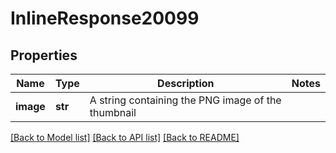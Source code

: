 # InlineResponse20099

## Properties
Name | Type | Description | Notes
------------ | ------------- | ------------- | -------------
**image** | **str** | A string containing the PNG image of the thumbnail | 

[[Back to Model list]](../README.md#documentation-for-models) [[Back to API list]](../README.md#documentation-for-api-endpoints) [[Back to README]](../README.md)


